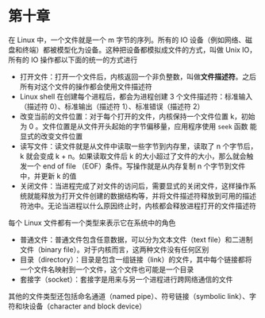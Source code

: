 # 第十章

在 Linux 中，一个文件就是一个 m 字节的序列。所有的 IO 设备（例如网络、磁盘和终端）都被模型化为设备。这种把设备都模拟成文件的方式，叫做 Unix IO，所有的 IO 操作都以下面的统一的方式进行

- 打开文件：打开一个文件后，内核返回一个非负整数，叫做**文件描述符**。之后所有对这个文件的操作都会使用文件描述符
- Linux shell 在创建每个进程后，都会为进程创建 3 个文件描述符：标准输入（描述符 0）、标准输出（描述符 1）、标准错误（描述符 2）
- 改变当前的文件位置：对于每个打开的文件，内核保持一个文件位置 k，初始为 0 。文件位置是从文件开头起始的字节偏移量，应用程序使用 `seek` 函数 能显式的改变文件位置
- 读写文件：读文件就是从文件中读取一些字节到内存里，读取了 n 个字节后，k 就会变成 k + n。如果读取文件后 k 的大小超过了文件的大小，那么就会触发一个 end of file （EOF）条件。写操作就是从内存复制 n 个字节到文件中，并更新 k 的值
- 关闭文件：当进程完成了对文件的访问后，需要显式的关闭文件，这样操作系统就能释放为打开文件创建的数据结构等，并将文件描述符释放到可用的描述符池中。无论当进程以什么原因终止时，内核都会释放进程打开的文件描述符

每个 Linux 文件都有一个类型来表示它在系统中的角色

- 普通文件：普通文件包含任意数据，可以分为文本文件（text file）和二进制文件（binary file）。对于内核而言，这两种文件没有任何区别
- 目录（directory）：目录是包含一组链接（link）的文件，其中每个链接都将一个文件名映射到一个文件，这个文件也可能是一个目录
- 套接字（socket）：套接字是用来与另一个进程进行跨网络通信的文件

其他的文件类型还包括命名通道（named pipe）、符号链接（symbolic link）、字符和块设备（character and block device）
